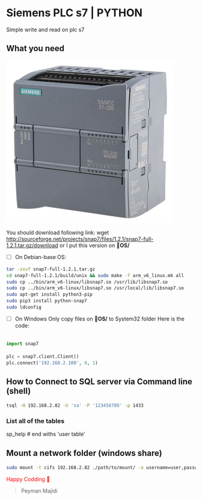# Siemens PLC s7 | PYTHON
Simple write and read  on plc s7

## What you need

![plc](s7.jpg)

You should download following link:
wget http://sourceforge.net/projects/snap7/files/1.2.1/snap7-full-1.2.1.tar.gz/download
or I put this version on 📂**OS/** 

- [ ] On Debian-base OS:
```bash
tar -zxvf snap7-full-1.2.1.tar.gz
cd snap7-full-1.2.1/build/unix && sudo make -f arm_v6_linux.mk all
sudo cp ../bin/arm_v6-linux/libsnap7.so /usr/lib/libsnap7.so
sudo cp ../bin/arm_v6-linux/libsnap7.so /usr/local/lib/libsnap7.so
sudo apt-get install python3-pip
sudo pip3 install python-snap7
sudo ldconfig
```

- [ ] On Windows Only copy files on 📂**OS/** to System32 folder
Here is the code:

```python

import snap7

plc = snap7.client.Client()
plc.connect('192.168.2.100', 0, 1)

```


## How to Connect to SQL server via Command line (shell)
```bash
tsql -H 192.168.2.82 -U 'sa' -P '123456789' -p 1433
```
### List all of the tables
sp_help # end withs 'user table'

## Mount a network folder (windows share)
```bash
sudo mount -t cifs 192.168.2.82 ./path/to/mount/ -o username=user,password=1
```


<span style="color:red">Happy Codding 🍓</span>

> Peyman Majidi 
